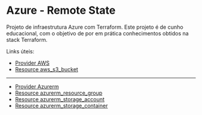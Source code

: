 # Azure - Remote State

Projeto de infraestrutura Azure com Terraform.
Este projeto é de cunho educacional, com o objetivo de por em prática conhecimentos obtidos na stack Terraform.

Links úteis:

- [Provider AWS](https://registry.terraform.io/providers/hashicorp/aws/latest/docs)
- [Resource aws_s3_bucket](https://registry.terraform.io/providers/hashicorp/aws/latest/docs/resources/s3_bucket)

---

- [Provider Azurerm](https://registry.terraform.io/providers/hashicorp/azurerm/latest/docs)
- [Resource azurerm_resource_group](https://registry.terraform.io/providers/hashicorp/azurerm/latest/docs/resources/resource_group)
- [Resource azurerm_storage_account](https://registry.terraform.io/providers/hashicorp/azurerm/latest/docs/resources/storage_account)
- [Resource azurerm_storage_container](https://registry.terraform.io/providers/hashicorp/azurerm/latest/docs/resources/storage_container)
